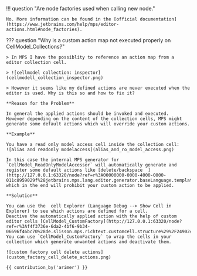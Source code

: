 !!! question "Are node factories used when calling new node<Concept>."

    No. More information can be found in the [official documentation](https://www.jetbrains.com/help/mps/editor-actions.html#node_factories).

??? question "Why is a custom action map not executed properly on CellModel_Collections?"

    > In MPS I have the possiblity to reference an action map from a editor collection cell.

    > ![cellmodel collection: inspector](cellmodell_collection_inspector.png)

    > However it seems like my defined actions are never executed when the editor is used. Why is this so and how to fix it?

    **Reason for the Problem**
    
    In general the applied actions should be invoked and executed.
    However depending on the content of the collection cells, MPS might generate some default actions which will override your custom actions.
    
    **Example**
    
    You have a read only model access cell inside the collection cell:
    ![alias and readonly modelaccess](alias_and_ro_model_access.png)
    
    In this case the internal MPS generator for `CellModel_ReadOnlyModelAccessor` will automatically generate and register some default actions like [delete/backspace  ](http://127.0.0.1:63320/node?ref=r%3A00000000-0000-4000-0000-011c8959029f%28jetbrains.mps.lang.editor.generator.baseLanguage.template.main%40generator%29%2F1225901389718) which in the end will prohibit your custom action to be applied.
    
    **Solution**

    You can use the  cell Explorer (Language Debug --> Show Cell in Explorer) to see which actions are defined for a cell.
    Deactive the automatically applied action with the help of custom editor cells [CellModel_CustomFactory](http://127.0.0.1:63320/node?ref=r%3Af4f3736e-6da2-4bf6-9b34-06696f46bc70%28de.slisson.mps.richtext.customcell.structure%29%2F2490242408670732052). You can use `CellModel_CustomFactory` to wrap the cells in your collection which generate unwanted actions and deactivate them.
    
    ![custom factory cell delete actions](custom_factory_cell_delete_actions.png)

    {{ contribution_by('arimer') }}
